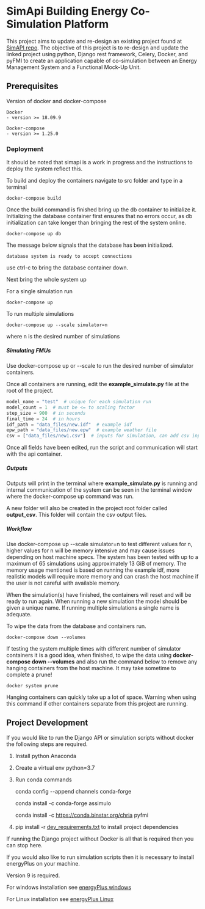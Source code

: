 # SimApi Building Energy Co-Simulation Platform

This project aims to update and re-design an existing project found at [SimAPI repo](https://github.com/ElsevierSoftwareX/SOFTX_2018_29).
The objective of this project is to re-design and update the linked project using python, Django rest framework, 
Celery, Docker, and pyFMI to create an application capable of co-simulation between an Energy Management System and
a Functional Mock-Up Unit.

## Prerequisites
Version of docker and docker-compose 
```
Docker
- version >= 18.09.9

Docker-compose
- version >= 1.25.0
```

### Deployment
It should be noted that simapi is a work in progress and the instructions to deploy the system reflect this. 

To build and deploy the containers navigate to src folder and type in a terminal

```
docker-compose build
```
Once the build command is finished bring up the db container to initialize it. 
Initializing the database container first ensures that no errors occur, as db initialization
can take longer than bringing the rest of the system online.

```
docker-compose up db
```
The message below signals that the database has been initialized.
```
database system is ready to accept connections
```
use ctrl-c to bring the database container down. 

Next bring the whole system up

For a single simulation run
```
docker-compose up
```
To run multiple simulations
```
docker-compose up --scale simulator=n
```
where n is the desired number of simulations

##### Simulating FMUs 
Use docker-compose up or --scale to run the desired number of simulator containers.

Once all containers are running, edit the **example_simulate.py** file at the root of the project.
```python
model_name = "test"  # unique for each simulation run
model_count = 1  # must be <= to scaling factor
step_size = 900  # in seconds
final_time = 24  # in hours
idf_path = "data_files/new.idf"  # example idf
epw_path = "data_files/new.epw"  # example weather file
csv = ["data_files/new1.csv"]  # inputs for simulation, can add csv inputs for each simulation
```

Once all fields have been edited, run the script and communication will start with the api container.

##### Outputs
Outputs will print in the terminal where **example_simulate.py** is running and internal communication 
of the system can be seen in the terminal window where the docker-compose up command was run.

A new folder will also be created in the project root folder called **output_csv**. 
This folder will contain the csv output files. 

##### Workflow
Use docker-compose up --scale simulator=n to test different values for n, higher values for n will be memory intensive
and may cause issues depending on host machine specs. The system has been tested with up to a maximum of 65 simulations 
using approximately 13 GiB of memory. The memory usage mentioned is based on running the example idf, more realistic
models will require more memory and can crash the host machine if the user is not careful with available memory. 

When the simulation(s) have finished, the containers will reset and will be ready to run again.
When running a new simulation the model should be given a unique name. If running multiple simulations
a single name is adequate.

To wipe the data from the database and containers run.

```
docker-compose down --volumes
```

If testing the system multiple times with different number of simulator containers it is a good idea, when finished, 
to wipe the data using **docker-compose down --volumes** and also run the command below to remove any hanging containers 
from the host machine. It may take sometime to complete a prune! 
```
docker system prune
```
Hanging containers can quickly take up a lot of space. Warning when using this command if other containers separate from
this project are running.

## Project Development

If you would like to run the Django API or simulation scripts without docker the following steps are required.

1. Install python Anaconda

2. Create a virtual env python=3.7

3. Run conda commands

   conda config --append channels conda-forge
   
   conda install -c conda-forge assimulo
   
   conda install -c https://conda.binstar.org/chria pyfmi

4. pip install -r [dev_requirements.txt](doc/dev_requirements.txt) to install project dependencies

If running the Django project without Docker is all that is required then you can stop here. 

If you would also like to run simulation scripts then it is necessary to install energyPlus on your machine. 

Version 9 is required.

For windows installation see [energyPlus windows](https://energyplus.net/installation-windows)

For Linux installation see  [energyPlus Linux](https://energyplus.net/installation-linux)






